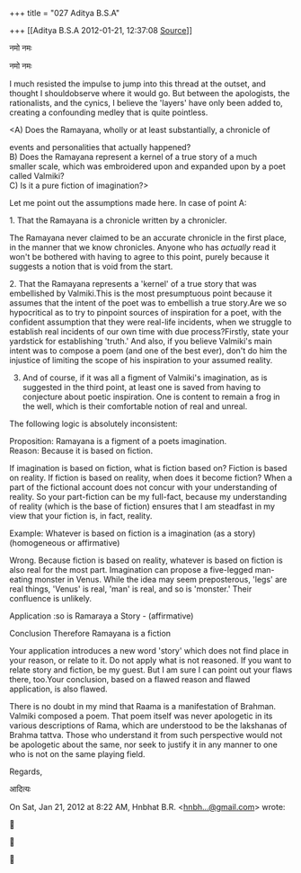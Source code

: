 +++
title = "027 Aditya B.S.A"

+++
[[Aditya B.S.A	2012-01-21, 12:37:08 [Source](https://groups.google.com/g/samskrita/c/KUNziKm9fDQ)]]



नमो नमः

नमो नमः

  

I much resisted the impulse to jump into this thread at the outset, and thought I shouldobserve where it would go. But between the apologists, the rationalists, and the cynics, I believe the 'layers' have only been added to, creating a confounding medley that is quite pointless.

  

\<A) Does the Ramayana, wholly or at least substantially, a chronicle of

events and personalities that actually happened?  
B) Does the Ramayana represent a kernel of a true story of a much  
smaller scale, which was embroidered upon and expanded upon by a poet  
called Valmiki?  
C) Is it a pure fiction of imagination?>

  

Let me point out the assumptions made here. In case of point A:

  

1\. That the Ramayana is a chronicle written by a chronicler.

The Ramayana never claimed to be an accurate chronicle in the first place, in the manner that we know chronicles. Anyone who has *actually* read it won't be bothered with having to agree to this point, purely because it suggests a notion that is void from the start.

  

2\. That the Ramayana represents a 'kernel' of a true story that was embellished by Valmiki.This is the most presumptuous point because it assumes that the intent of the poet was to embellish a true story.Are we so hypocritical as to try to pinpoint sources of inspiration for a poet, with the confident assumption that they were real-life incidents, when we struggle to establish real incidents of our own time with due process?Firstly, state your yardstick for establishing 'truth.' And also, if you believe Valmiki's main intent was to compose a poem (and one of the best ever), don't do him the injustice of limiting the scope of his inspiration to your assumed reality.

  

3. And of course, if it was all a figment of Valmiki's imagination, as is suggested in the third point, at least one is saved from having to conjecture about poetic inspiration. One is content to remain a frog in the well, which is their comfortable notion of real and unreal.

  

The following logic is absolutely inconsistent:

  

Proposition: Ramayana is a figment of a poets imagination.  
Reason: Because it is based on fiction.

If imagination is based on fiction, what is fiction based on? Fiction is based on reality. If fiction is based on reality, when does it become fiction? When a part of the fictional account does not concur with your understanding of reality. So your part-fiction can be my full-fact, because my understanding of reality (which is the base of fiction) ensures that I am steadfast in my view that your fiction is, in fact, reality.

  

Example: Whatever is based on fiction is a imagination (as a story) (homogeneous or affirmative)

  

Wrong. Because fiction is based on reality, whatever is based on fiction is also real for the most part. Imagination can propose a five-legged man-eating monster in Venus. While the idea may seem preposterous, 'legs' are real things, 'Venus' is real, 'man' is real, and so is 'monster.' Their confluence is unlikely.

  

Application :so is Ramaraya a Story - (affirmative)

Conclusion Therefore Ramayana is a fiction

  

Your application introduces a new word 'story' which does not find place in your reason, or relate to it. Do not apply what is not reasoned. If you want to relate story and fiction, be my guest. But I am sure I can point out your flaws there, too.Your conclusion, based on a flawed reason and flawed application, is also flawed.

  

There is no doubt in my mind that Raama is a manifestation of Brahman. Valmiki composed a poem. That poem itself was never apologetic in its various descriptions of Rama, which are understood to be the lakshanas of Brahma tattva. Those who understand it from such perspective would not be apologetic about the same, nor seek to justify it in any manner to one who is not on the same playing field.

  

Regards,

  

आदित्यः

  

  

On Sat, Jan 21, 2012 at 8:22 AM, Hnbhat B.R. \<[hnbh...@gmail.com]()\> wrote:  







